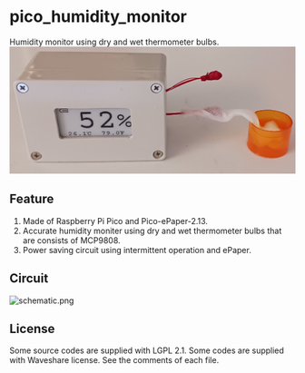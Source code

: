 # pico_humidity_monitor
Humidity monitor using dry and wet thermometer bulbs.
![picture.jpg](picture.jpg)

## Feature
1. Made of Raspberry Pi Pico and Pico-ePaper-2.13.  
2. Accurate humidity moniter using dry and wet thermometer bulbs that are consists of MCP9808.  
3. Power saving circuit using intermittent operation and ePaper.  

## Circuit
![schematic.png](shematic.png)

## License
Some source codes are supplied with LGPL 2.1. Some codes are supplied with Waveshare license. See the comments of each file.